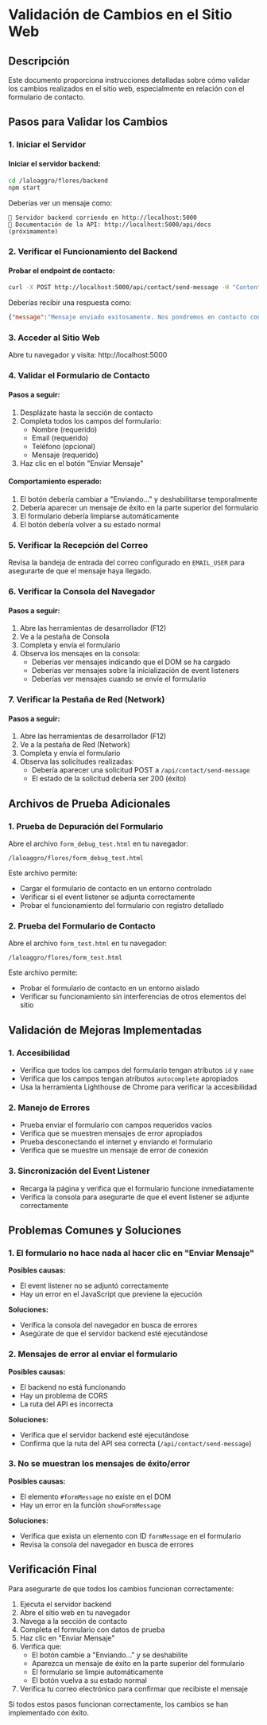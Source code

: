 # Validación de Cambios en el Sitio Web

## Descripción

Este documento proporciona instrucciones detalladas sobre cómo validar los cambios realizados en el sitio web, especialmente en relación con el formulario de contacto.

## Pasos para Validar los Cambios

### 1. Iniciar el Servidor

#### Iniciar el servidor backend:
```bash
cd /laloaggro/flores/backend
npm start
```

Deberías ver un mensaje como:
```
🚀 Servidor backend corriendo en http://localhost:5000
📄 Documentación de la API: http://localhost:5000/api/docs (próximamente)
```

### 2. Verificar el Funcionamiento del Backend

#### Probar el endpoint de contacto:
```bash
curl -X POST http://localhost:5000/api/contact/send-message -H "Content-Type: application/json" -d '{"name": "Test User", "email": "test@example.com", "phone": "123456789", "message": "Este es un mensaje de prueba para validar el envío de correos"}'
```

Deberías recibir una respuesta como:
```json
{"message":"Mensaje enviado exitosamente. Nos pondremos en contacto contigo pronto."}
```

### 3. Acceder al Sitio Web

Abre tu navegador y visita: http://localhost:5000

### 4. Validar el Formulario de Contacto

#### Pasos a seguir:
1. Desplázate hasta la sección de contacto
2. Completa todos los campos del formulario:
   - Nombre (requerido)
   - Email (requerido)
   - Teléfono (opcional)
   - Mensaje (requerido)
3. Haz clic en el botón "Enviar Mensaje"

#### Comportamiento esperado:
1. El botón debería cambiar a "Enviando..." y deshabilitarse temporalmente
2. Debería aparecer un mensaje de éxito en la parte superior del formulario
3. El formulario debería limpiarse automáticamente
4. El botón debería volver a su estado normal

### 5. Verificar la Recepción del Correo

Revisa la bandeja de entrada del correo configurado en `EMAIL_USER` para asegurarte de que el mensaje haya llegado.

### 6. Verificar la Consola del Navegador

#### Pasos a seguir:
1. Abre las herramientas de desarrollador (F12)
2. Ve a la pestaña de Consola
3. Completa y envía el formulario
4. Observa los mensajes en la consola:
   - Deberías ver mensajes indicando que el DOM se ha cargado
   - Deberías ver mensajes sobre la inicialización de event listeners
   - Deberías ver mensajes cuando se envíe el formulario

### 7. Verificar la Pestaña de Red (Network)

#### Pasos a seguir:
1. Abre las herramientas de desarrollador (F12)
2. Ve a la pestaña de Red (Network)
3. Completa y envía el formulario
4. Observa las solicitudes realizadas:
   - Debería aparecer una solicitud POST a `/api/contact/send-message`
   - El estado de la solicitud debería ser 200 (éxito)

## Archivos de Prueba Adicionales

### 1. Prueba de Depuración del Formulario

Abre el archivo `form_debug_test.html` en tu navegador:

```
/laloaggro/flores/form_debug_test.html
```

Este archivo permite:
- Cargar el formulario de contacto en un entorno controlado
- Verificar si el event listener se adjunta correctamente
- Probar el funcionamiento del formulario con registro detallado

### 2. Prueba del Formulario de Contacto

Abre el archivo `form_test.html` en tu navegador:

```
/laloaggro/flores/form_test.html
```

Este archivo permite:
- Probar el formulario de contacto en un entorno aislado
- Verificar su funcionamiento sin interferencias de otros elementos del sitio

## Validación de Mejoras Implementadas

### 1. Accesibilidad
- Verifica que todos los campos del formulario tengan atributos `id` y `name`
- Verifica que los campos tengan atributos `autocomplete` apropiados
- Usa la herramienta Lighthouse de Chrome para verificar la accesibilidad

### 2. Manejo de Errores
- Prueba enviar el formulario con campos requeridos vacíos
- Verifica que se muestren mensajes de error apropiados
- Prueba desconectando el internet y enviando el formulario
- Verifica que se muestre un mensaje de error de conexión

### 3. Sincronización del Event Listener
- Recarga la página y verifica que el formulario funcione inmediatamente
- Verifica la consola para asegurarte de que el event listener se adjunte correctamente

## Problemas Comunes y Soluciones

### 1. El formulario no hace nada al hacer clic en "Enviar Mensaje"
**Posibles causas:**
- El event listener no se adjuntó correctamente
- Hay un error en el JavaScript que previene la ejecución

**Soluciones:**
- Verifica la consola del navegador en busca de errores
- Asegúrate de que el servidor backend esté ejecutándose

### 2. Mensajes de error al enviar el formulario
**Posibles causas:**
- El backend no está funcionando
- Hay un problema de CORS
- La ruta del API es incorrecta

**Soluciones:**
- Verifica que el servidor backend esté ejecutándose
- Confirma que la ruta del API sea correcta (`/api/contact/send-message`)

### 3. No se muestran los mensajes de éxito/error
**Posibles causas:**
- El elemento `#formMessage` no existe en el DOM
- Hay un error en la función `showFormMessage`

**Soluciones:**
- Verifica que exista un elemento con ID `formMessage` en el formulario
- Revisa la consola del navegador en busca de errores

## Verificación Final

Para asegurarte de que todos los cambios funcionan correctamente:

1. Ejecuta el servidor backend
2. Abre el sitio web en tu navegador
3. Navega a la sección de contacto
4. Completa el formulario con datos de prueba
5. Haz clic en "Enviar Mensaje"
6. Verifica que:
   - El botón cambie a "Enviando..." y se deshabilite
   - Aparezca un mensaje de éxito en la parte superior del formulario
   - El formulario se limpie automáticamente
   - El botón vuelva a su estado normal
7. Verifica tu correo electrónico para confirmar que recibiste el mensaje

Si todos estos pasos funcionan correctamente, los cambios se han implementado con éxito.
